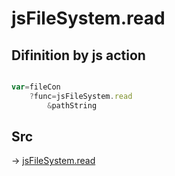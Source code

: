 # jsFileSystem.read

## Difinition by js action

```js.js

var=fileCon
	?func=jsFileSystem.read
		&pathString
```

## Src

-> [jsFileSystem.read](https://github.com/puutaro/CommandClick/blob/master/app/src/main/java/com/puutaro/commandclick/fragment_lib/terminal_fragment/js_interface/file/JsFileSystem.kt#L38)


